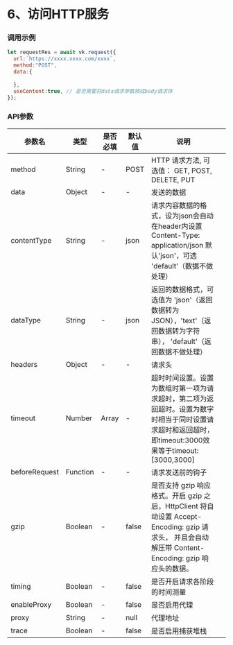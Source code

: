 # 6、访问HTTP服务
 
### 调用示例
```js
let requestRes = await vk.request({
  url:`https://xxxx.xxxx.com/xxxx`,
  method:"POST",
  data:{
  
  },
  useContent:true, // 是否需要将data请求参数转成body请求体
});
```
### API参数 
| 参数名           | 类型       | 是否必填  | 默认值   | 说明                                                                                                            |                                                                                             |
|---------------|----------|-------|-------|---------------------------------------------------------------------------------------------------------------|---------------------------------------------------------------------------------------------|
| method        | String   | -     | POST  | HTTP 请求方法, 可选值： GET, POST, DELETE, PUT                                                                        |                                                                                             |
| data          | Object   | -     | -     | 发送的数据                                                                                                         |                                                                                             |
| contentType | String   | -     | json     | 请求内容数据的格式，设为json会自动在header内设置Content-Type: application/json 默认'json'，可选 'default'（数据不做处理） 
| dataType      | String   | -     | json     | 返回的数据格式，可选值为 'json'（返回数据转为JSON），'text'（返回数据转为字符串）， 'default'（返回数据不做处理）                                           |                                                                                             |
| headers       | Object   | -     | -     | 请求头                                                                                                           |                                                                                             |
| timeout       | Number   | Array | -     |                                                                                                            超时时间设置。设置为数组时第一项为请求超时，第二项为返回超时。设置为数字时相当于同时设置请求超时和返回超时，即timeout:3000效果等于timeout:[3000,3000] |
| beforeRequest | Function | -     | -     | 请求发送前的钩子                                                                                                      |                                                                                             |
| gzip          | Boolean  | -     | false | 是否支持 gzip 响应格式。开启 gzip 之后，HttpClient 将自动设置 Accept-Encoding: gzip 请求头， 并且会自动解压带 Content-Encoding: gzip 响应头的数据。 |                                                                                             |
| timing        | Boolean  | -     | false | 是否开启请求各阶段的时间测量                                                                                                |                                                                                             |
| enableProxy   | Boolean  | -     | false | 是否启用代理         
| proxy| String| -     | null| 代理地址        
| trace| Boolean| -     | false| 是否启用捕获堆栈                                                                                    |                                                                                             |

